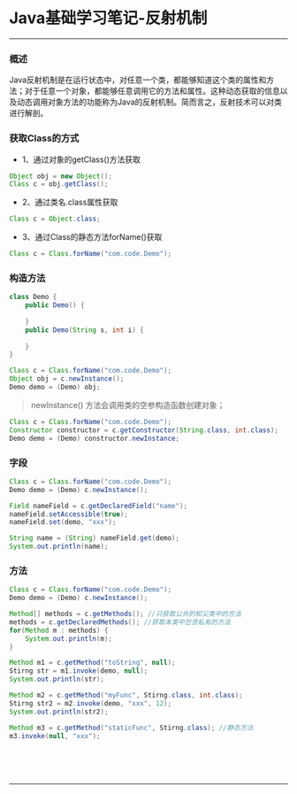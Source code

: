 # Java基础学习笔记-反射机制

---

### 概述

Java反射机制是在运行状态中，对任意一个类，都能够知道这个类的属性和方法；对于任意一个对象，都能够任意调用它的方法和属性。这种动态获取的信息以及动态调用对象方法的功能称为Java的反射机制。简而言之，反射技术可以对类进行解剖。

### 获取Class的方式

* 1、通过对象的getClass()方法获取

~~~java
Object obj = new Object();
Class c = obj.getClass();
~~~

* 2、通过类名.class属性获取

~~~java
Class c = Object.class;
~~~

* 3、通过Class的静态方法forName()获取

~~~java
Class c = Class.forName("com.code.Demo");
~~~

### 构造方法

~~~java
class Demo {
	public Demo() {
		
	}
	public Demo(String s, int i) {
		
	}
}
~~~

~~~java
Class c = Class.forName("com.code.Demo");
Object obj = c.newInstance();
Demo demo = (Demo) obj;
~~~

> newInstance() 方法会调用类的空参构造函数创建对象；

~~~java
Class c = Class.forName("com.code.Demo");
Constructor constructor = c.getConstructor(String.class, int.class);
Demo demo = (Demo) constructor.newInstance;
~~~

### 字段

~~~java
Class c = Class.forName("com.code.Demo");
Demo demo = (Demo) c.newInstance();

Field nameField = c.getDeclaredField("name");
nameField.setAccessible(true);
nameField.set(demo, "xxx");

String name = (String) nameField.get(demo);
System.out.println(name);
~~~

### 方法

~~~java
Class c = Class.forName("com.code.Demo");
Demo demo = (Demo) c.newInstance();

Method[] methods = c.getMethods(); //只获取公共的和父类中的方法
methods = c.getDeclaredMethods(); //获取本类中包含私有的方法
for(Method m : methods) {
	System.out.println(m);
}

Method m1 = c.getMethod("toString", null);
Stirng str = m1.invoke(demo, null);
System.out.println(str);

Method m2 = c.getMethod("myFunc", Stirng.class, int.class);
Stirng str2 = m2.invoke(demo, "xxx", 12);
System.out.println(str2);

Method m3 = c.getMethod("staticFunc", Stirng.class); //静态方法
m3.invoke(null, "xxx");
~~~



<br/><br/><br/>

---

